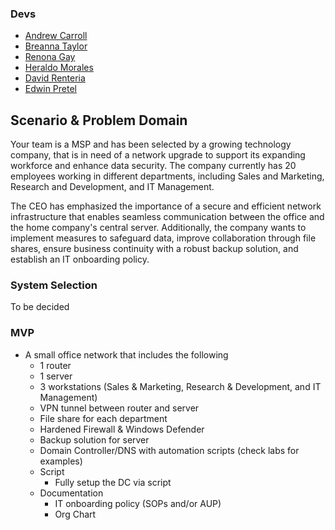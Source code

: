 ### Devs

- [Andrew Carroll](https://github.com/iAmAndrewCarroll)
- [Breanna Taylor](https://github.com/Btaylor007/Btaylor007)
- [Renona Gay](https://github.com/Foodisthebest)
- [Heraldo Morales](https://github.com/HeraldoM332)
- [David Renteria](https://github.com/drent23)
- [Edwin Pretel](https://github.com/EdInTech23)

## Scenario & Problem Domain

Your team is a MSP and has been selected by a growing technology company, that is in need of a network upgrade to support its expanding workforce and enhance data security. The company currently has 20 employees working in different departments, including Sales and Marketing, Research and Development, and IT Management.

The CEO has emphasized the importance of a secure and efficient network infrastructure that enables seamless communication between the office and the home company's central server. Additionally, the company wants to implement measures to safeguard data, improve collaboration through file shares, ensure business continuity with a robust backup solution, and establish an IT onboarding policy.

### System Selection

To be decided

### MVP

- A small office network that includes the following
  - 1 router
  - 1 server
  - 3 workstations (Sales & Marketing, Research & Development, and IT Management)
  - VPN tunnel between router and server
  - File share for each department
  - Hardened Firewall & Windows Defender
  - Backup solution for server
  - Domain Controller/DNS with automation scripts (check labs for examples)
  - Script
    - Fully setup the DC via script
  - Documentation 
    - IT onboarding policy (SOPs and/or AUP)
    - Org Chart